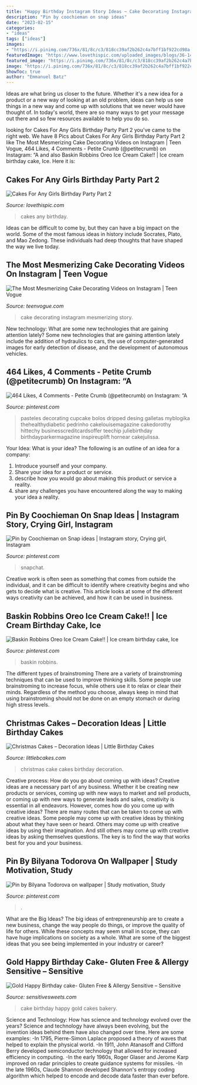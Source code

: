 ```yaml
---
title: "Happy Birthday Instagram Story Ideas ~ Cake Decorating Instagram Mesmerizing Story"
description: "Pin by coochieman on snap ideas"
date: "2023-02-15"
categories:
- "ideas"
tags: ["ideas"]
images:
- "https://i.pinimg.com/736x/81/8c/c3/818cc39af2b262c4a7bff1bf922cd98a.jpg"
featuredImage: "https://www.lovethispic.com/uploaded_images/blogs/36-1407743328-3-2.jpg"
featured_image: "https://i.pinimg.com/736x/81/8c/c3/818cc39af2b262c4a7bff1bf922cd98a.jpg"
image: "https://i.pinimg.com/736x/81/8c/c3/818cc39af2b262c4a7bff1bf922cd98a.jpg"
ShowToc: true
author: "Emmanuel Batz"
---
```



Ideas are what bring us closer to the future. Whether it's a new idea for a product or a new way of looking at an old problem, ideas can help us see things in a new way and come up with solutions that we never would have thought of. In today's world, there are so many ways to get your message out there and so few resources available to help you do so.

	

		
looking for Cakes For Any Girls Birthday Party Part 2 you've came to the right web. We have 8 Pics about Cakes For Any Girls Birthday Party Part 2 like The Most Mesmerizing Cake Decorating Videos on Instagram | Teen Vogue, 464 Likes, 4 Comments - Petite Crumb (@petitecrumb) on Instagram: “A and also Baskin Robbins Oreo Ice Cream Cake!! | Ice cream birthday cake, Ice. Here it is:
		
    
## Cakes For Any Girls Birthday Party Part 2

<img loading=lazy src="https://www.lovethispic.com/uploaded_images/blogs/36-1407743328-3-2.jpg" onerror="this.onerror=null;this.src='https://tse1.mm.bing.net/th?id=OIP.q-Au9-1_wdRKQLInrs9hxAHaLH&amp;pid=15.1';" alt="Cakes For Any Girls Birthday Party Part 2">

_Source: lovethispic.com_

>cakes any birthday. 

	

Ideas can be difficult to come by, but they can have a big impact on the world. Some of the most famous ideas in history include Socrates, Plato, and Mao Zedong. These individuals had deep thoughts that have shaped the way we live today.

    
## The Most Mesmerizing Cake Decorating Videos On Instagram | Teen Vogue

<img loading=lazy src="https://assets.teenvogue.com/photos/58c335d7539c0911f0ca4636/16:9/w_1280,c_limit/cake-fb.jpg" onerror="this.onerror=null;this.src='https://tse2.mm.bing.net/th?id=OIP.AHDEDjPN0JtCU0ozXXalEAHaD4&amp;pid=15.1';" alt="The Most Mesmerizing Cake Decorating Videos on Instagram | Teen Vogue">

_Source: teenvogue.com_

>cake decorating instagram mesmerizing story. 

	

New technology: What are some new technologies that are gaining attention lately?
Some new technologies that are gaining attention lately include the addition of hydraulics to cars, the use of computer-generated images for early detection of disease, and the development of autonomous vehicles.

    
## 464 Likes, 4 Comments - Petite Crumb (@petitecrumb) On Instagram: “A

<img loading=lazy src="https://i.pinimg.com/736x/cb/94/47/cb9447c164cf0349269dc78054d07563.jpg" onerror="this.onerror=null;this.src='https://tse4.mm.bing.net/th?id=OIP.cHymJR3Ps_irLXWeiU7GwwAAAA&amp;pid=15.1';" alt="464 Likes, 4 Comments - Petite Crumb (@petitecrumb) on Instagram: “A">

_Source: pinterest.com_

>pasteles decorating cupcake bolos dripped desing galletas myblogika thehealthydiabetic pedrinho cakelouisemagazine cakedorothy hittechy businesscreditcardsoffer teechip juliebirthday birthdayparkermagazine inspireuplift hornear cakejulissa. 

	

Your Idea: What is your idea?
The following is an outline of an idea for a company:
1. Introduce yourself and your company.
2. Share your idea for a product or service.
3. describe how you would go about making this product or service a reality.
4. share any challenges you have encountered along the way to making your idea a reality.

    
## Pin By Coochieman On Snap Ideas | Instagram Story, Crying Girl, Instagram

<img loading=lazy src="https://i.pinimg.com/736x/81/8c/c3/818cc39af2b262c4a7bff1bf922cd98a.jpg" onerror="this.onerror=null;this.src='https://tse2.mm.bing.net/th?id=OIP.iEoKliUEbY0M9aTQCbRhTQHaNL&amp;pid=15.1';" alt="Pin by Coochieman on Snap ideas | Instagram story, Crying girl, Instagram">

_Source: pinterest.com_

>snapchat. 

	

Creative work is often seen as something that comes from outside the individual, and it can be difficult to identify where creativity begins and who gets to decide what is creative. This article looks at some of the different ways creativity can be achieved, and how it can be used in business.

    
## Baskin Robbins Oreo Ice Cream Cake!! | Ice Cream Birthday Cake, Ice

<img loading=lazy src="https://i.pinimg.com/736x/cf/b0/ce/cfb0cef9571cadee09d224bbe74ea13e.jpg" onerror="this.onerror=null;this.src='https://tse4.mm.bing.net/th?id=OIP.RwR1WjnZzDbTgU5wFqgAHwHaHa&amp;pid=15.1';" alt="Baskin Robbins Oreo Ice Cream Cake!! | Ice cream birthday cake, Ice">

_Source: pinterest.com_

>baskin robbins. 

	

The different types of brainstroming
There are a variety of brainstroming techniques that can be used to improve thinking skills. Some people use brainstroming to increase focus, while others use it to relax or clear their minds. Regardless of the method you choose, always keep in mind that using brainstroming should not be done on an empty stomach or during high stress levels.

    
## Christmas Cakes – Decoration Ideas | Little Birthday Cakes

<img loading=lazy src="http://www.littlebcakes.com/wp-content/uploads/2014/02/Christmas-Cake.jpg" onerror="this.onerror=null;this.src='https://tse3.mm.bing.net/th?id=OIP.bdHSXYxtcw7bn2Kw-gdC6AHaHK&amp;pid=15.1';" alt="Christmas Cakes – Decoration Ideas | Little Birthday Cakes">

_Source: littlebcakes.com_

>christmas cake cakes birthday decoration. 

	

Creative process: How do you go about coming up with ideas?
Creative ideas are a necessary part of any business. Whether it be creating new products or services, coming up with new ways to market and sell products, or coming up with new ways to generate leads and sales, creativity is essential in all endeavors. However, comes how do you come up with creative ideas? There are many routes that can be taken to come up with creative ideas. Some people may come up with creative ideas by thinking about what they have seen or heard. Others may come up with creative ideas by using their imagination. And still others may come up with creative ideas by asking themselves questions. The key is to find the way that works best for you and your business.

    
## Pin By Bilyana Todorova On Wallpaper | Study Motivation, Study

<img loading=lazy src="https://i.pinimg.com/736x/4b/f1/05/4bf10585fc4c6ec22417d8ae92b36547.jpg" onerror="this.onerror=null;this.src='https://tse4.mm.bing.net/th?id=OIP.VD4roO6yPQCScRagtj8ZAAHaNL&amp;pid=15.1';" alt="Pin by Bilyana Todorova on wallpaper | Study motivation, Study">

_Source: pinterest.com_

>. 

	

What are the Big Ideas?
The big ideas of entrepreneurship are to create a new business, change the way people do things, or improve the quality of life for others. While these concepts may seem small in scope, they can have huge implications on society as a whole. What are some of the biggest ideas that you see being implemented in your industry or career?

    
## Gold Happy Birthday Cake- Gluten Free &amp; Allergy Sensitive – Sensitive

<img loading=lazy src="http://cdn.shopify.com/s/files/1/0050/1481/4806/products/gold-happy-birthday-cake_1024x1024.jpg?v=1572462034" onerror="this.onerror=null;this.src='https://tse2.mm.bing.net/th?id=OIP.iMD6z7MXoBUnSZbaR-eRrAHaHa&amp;pid=15.1';" alt="Gold Happy Birthday cake- Gluten Free &amp; Allergy Sensitive – Sensitive">

_Source: sensitivesweets.com_

>cake birthday happy gold cakes bakery. 

	

Science and Technology: How has science and technology evolved over the years?
Science and technology have always been evolving, but the invention ideas behind them have also changed over time. Here are some examples: 
-In 1795, Pierre-Simon Laplace proposed a theory of waves that helped to explain the physical world. 
-In 1911, John Atanasoff and Clifford Berry developed semiconductor technology that allowed for increased efficiency in computing. 
-In the early 1960s, Roger Glaser and Jerome Karp improved on radar principles to create guidance systems for missiles.
-In the late 1960s, Claude Shannon developed Shannon's entropy coding algorithm which helped to encode and decode data faster than ever before.


